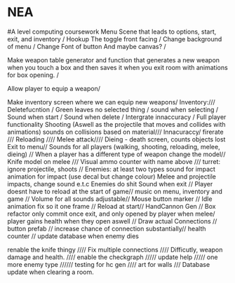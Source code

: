 # NEA
#A level computing coursework
Menu Scene that leads to options, start, exit, and inventory /
Hookup The toggle front facing /
Change background of menu /
Change Font of button 
And maybe canvas? /

Make weapon table generator and function that generates a new weapon when you touch a box and then saves it when you
exit room with animations for box opening. /

Allow player to equip a weapon/

Make inventory screen where we can equip new weapons/
Inventory:///
	Deletefucntion /
	Green leaves no selected thing /
	sound when selecting /
	Sound when start /
	Sound when delete /
	Intergrate innaccuracy /
Full player functionality
	Shooting (Aswell as the projectile that moves and collides with animations) sounds on collisions based on material///
	Innacuraccy/ firerate ///
	Reloading ////
	Melee attack////
	Dieing - death screen, counts objects lost
	Exit to menu//
	Sounds for all players (walking, shooting, reloading, melee, dieing) //
When a player has a different type of weapon change the model//
Knife model on melee /// 
Visual ammo counter with name above ///
turret: ignore projectile, shoots //
Enemies: at least two types
	sound for impact
	animation for impact (use decal but change colour)
	Melee and projectile impacts, change sound e.t.c
	Enemies do shit
Sound when exit //
Player doesnt have to reload at the start of game//
music on menu, inventory and game //
Volume for all sounds adjustable//
Mouse button marker //
Idle animation fix so it one frame //
Reload at start//
HandCannon Gen //
Box refactor only commit once exit, and only opened by player when melee/ player gains health when they open aswell //
Draw actual Connections //
button prefab //
increase chance of connection substantially//
health counter //
update database when enemy dies


renable the knife thingy ////
Fix multiple connections ////
Difficutly, weapon damage and health. ////
enable the checkgraph /////
update help /////
one more enemy type //////
testing for hc gen ////
art for walls ///
Database update when clearing a room.